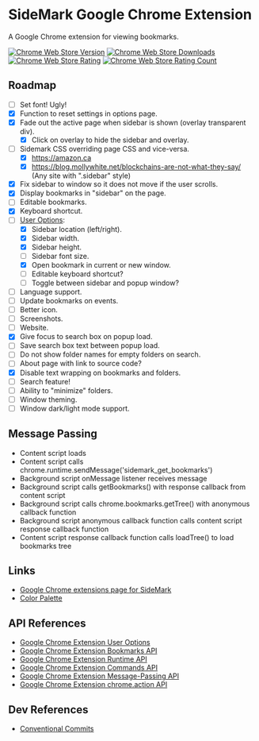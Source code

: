 # SideMark Google Chrome Extension

A Google Chrome extension for viewing bookmarks.

[![Chrome Web Store Version](https://img.shields.io/chrome-web-store/v/mpmmbieakmohbhjidajegiehcbeagdcg.svg?style=flat-square)](https://chrome.google.com/webstore/detail/sidemark/mpmmbieakmohbhjidajegiehcbeagdcg)
[![Chrome Web Store Downloads](https://img.shields.io/chrome-web-store/d/mpmmbieakmohbhjidajegiehcbeagdcg.svg?style=flat-square)](https://chrome.google.com/webstore/detail/sidemark/mpmmbieakmohbhjidajegiehcbeagdcg)
[![Chrome Web Store Rating](https://img.shields.io/chrome-web-store/rating/mpmmbieakmohbhjidajegiehcbeagdcg.svg?style=flat-square)](https://chrome.google.com/webstore/detail/sidemark/mpmmbieakmohbhjidajegiehcbeagdcg)
[![Chrome Web Store Rating Count](https://img.shields.io/chrome-web-store/rating-count/mpmmbieakmohbhjidajegiehcbeagdcg.svg?style=flat-square)](https://chrome.google.com/webstore/detail/sidemark/mpmmbieakmohbhjidajegiehcbeagdcg/reviews)

## Roadmap

- [ ] Set font! Ugly!
- [x] Function to reset settings in options page.
- [x] Fade out the active page when sidebar is shown (overlay transparent div).
  - [x] Click on overlay to hide the sidebar and overlay.
- [ ] Sidemark CSS overriding page CSS and vice-versa.
  - [x] https://amazon.ca
  - [x] https://blog.mollywhite.net/blockchains-are-not-what-they-say/ (Any site with ".sidebar" style)
- [x] Fix sidebar to window so it does not move if the user scrolls.
- [x] Display bookmarks in "sidebar" on the page.
- [ ] Editable bookmarks.
- [x] Keyboard shortcut.
- [ ] [User Options](https://developer.chrome.com/docs/extensions/mv3/options/):
  - [x] Sidebar location (left/right).
  - [x] Sidebar width.
  - [x] Sidebar height.
  - [ ] Sidebar font size.
  - [x] Open bookmark in current or new window.
  - [ ] Editable keyboard shortcut?
  - [ ] Toggle between sidebar and popup window?
- [ ] Language support.
- [ ] Update bookmarks on events.
- [ ] Better icon.
- [ ] Screenshots.
- [ ] Website.
- [x] Give focus to search box on popup load.
- [ ] Save search box text between popup load.
- [ ] Do not show folder names for empty folders on search.
- [ ] About page with link to source code?
- [x] Disable text wrapping on bookmarks and folders.
- [ ] Search feature!
- [ ] Ability to "minimize" folders.
- [ ] Window theming.
- [ ] Window dark/light mode support.

## Message Passing

- Content script loads
- Content script calls chrome.runtime.sendMessage('sidemark_get_bookmarks')
- Background script onMessage listener receives message
- Background script calls getBookmarks() with response callback from content script
- Background script calls chrome.bookmarks.getTree() with anonymous callback function
- Background script anonymous callback function calls content script response callback function
- Content script response callback function calls loadTree() to load bookmarks tree

## Links

- [Google Chrome extensions page for SideMark](https://chrome.google.com/webstore/detail/sidemark/mpmmbieakmohbhjidajegiehcbeagdcg)
- [Color Palette](https://coolors.co/124e78-f0f0c9-f2bb05-d74e09-6e0e0a)

## API References

- [Google Chrome Extension User Options](https://developer.chrome.com/docs/extensions/mv3/options/)
- [Google Chrome Extension Bookmarks API](https://developer.chrome.com/docs/extensions/reference/bookmarks/)
- [Google Chrome Extension Runtime API](https://developer.chrome.com/docs/extensions/reference/runtime/)
- [Google Chrome Extension Commands API](https://developer.chrome.com/docs/extensions/reference/commands/)
- [Google Chrome Extension Message-Passing API](https://developer.chrome.com/docs/extensions/reference/runtime/#method-sendMessage)
- [Google Chrome Extension chrome.action API](https://developer.chrome.com/docs/extensions/reference/action/#event-onClicked)

## Dev References

- [Conventional Commits](https://www.conventionalcommits.org/en/v1.0.0/)
